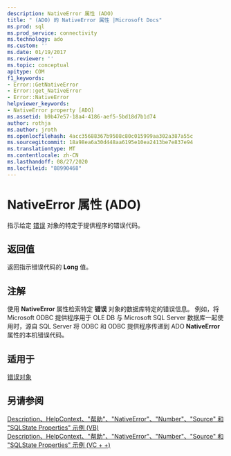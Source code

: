 ```yaml
---
description: NativeError 属性 (ADO)
title: " (ADO) 的 NativeError 属性 |Microsoft Docs"
ms.prod: sql
ms.prod_service: connectivity
ms.technology: ado
ms.custom: ''
ms.date: 01/19/2017
ms.reviewer: ''
ms.topic: conceptual
apitype: COM
f1_keywords:
- Error::GetNativeError
- Error::get_NativeError
- Error::NativeError
helpviewer_keywords:
- NativeError property [ADO]
ms.assetid: b9b47e57-18a4-4186-aef5-5bd18d7b1d74
author: rothja
ms.author: jroth
ms.openlocfilehash: 4acc35688367b9508c80c015999aa302a387a55c
ms.sourcegitcommit: 18a98ea6a30d448aa6195e10ea2413be7e837e94
ms.translationtype: MT
ms.contentlocale: zh-CN
ms.lasthandoff: 08/27/2020
ms.locfileid: "88990468"
---
```

# <a name="nativeerror-property-ado"></a>NativeError 属性 (ADO)
指示给定 [错误](./error-object.md) 对象的特定于提供程序的错误代码。  
  
## <a name="return-value"></a>返回值  
 返回指示错误代码的 **Long** 值。  
  
## <a name="remarks"></a>注解  
 使用 **NativeError** 属性检索特定 **错误** 对象的数据库特定的错误信息。 例如，将 Microsoft ODBC 提供程序用于 OLE DB 与 Microsoft SQL Server 数据库一起使用时，源自 SQL Server 将 ODBC 和 ODBC 提供程序传递到 ADO **NativeError** 属性的本机错误代码。  
  
## <a name="applies-to"></a>适用于  
 [错误对象](./error-object.md)  
  
## <a name="see-also"></a>另请参阅  
 [Description、HelpContext、"帮助"、"NativeError"、"Number"、"Source" 和 "SQLState Properties" 示例 (VB) ](./description-helpcontext-helpfile-nativeerror-number-source-example-vb.md)   
 [Description、HelpContext、"帮助"、"NativeError"、"Number"、"Source" 和 "SQLState Properties" 示例 (VC + +) ](./description-helpcontext-helpfile-nativeerror-number-source-example-vc.md)